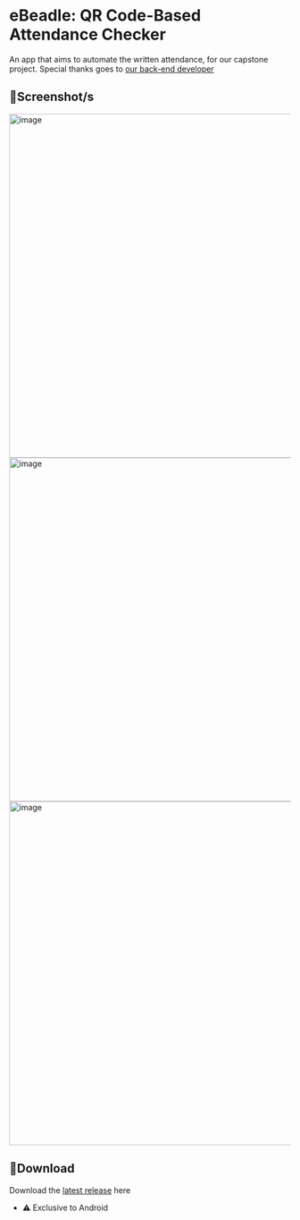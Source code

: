 # **eBeadle: QR Code-Based Attendance Checker**
An app that aims to automate the written attendance, for our capstone project. Special thanks goes to [our back-end developer](https://github.com/Jyn-Tuyor)

## 📸**Screenshot/s**
<img height="615" alt="image" src="https://github.com/user-attachments/assets/712aa0e2-6235-4a1d-a91e-4f6d352f3dd9" />
<img height="615" alt="image" src="https://github.com/user-attachments/assets/32bf5613-ac37-468c-9089-cd41380f9414" />
<img height="615" alt="image" src="https://github.com/user-attachments/assets/c7d6b44d-9bd4-4cbf-bcc6-72d576971f62" />

## 💾**Download**
Download the [latest release](https://github.com/moonlighthowling616/ionic-capstone/releases) here
- ⚠️ Exclusive to Android
